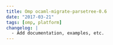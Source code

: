 ```yaml
---
title: Omp ocaml-migrate-parsetree-0.6
date: "2017-03-21"
tags: [omp, platform]
changelog: |
  - Add documentation, examples, etc.
---
```


